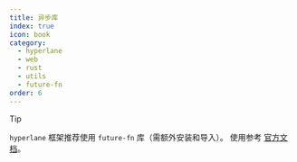 ```yaml
---
title: 异步库
index: true
icon: book
category:
  - hyperlane
  - web
  - rust
  - utils
  - future-fn
order: 6
---
```


<Share colorful />

> [!tip]
>
> `hyperlane` 框架推荐使用 `future-fn` 库（需额外安装和导入）。
> 使用参考 [官方文档](../../future-fn/README.md)。

<Bottom />

